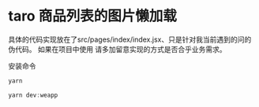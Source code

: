 # taro 商品列表的图片懒加载

具体的代码实现放在了src/pages/index/index.jsx、只是针对我当前遇到的问的伪代码。
如果在项目中使用 请多加留意实现的方式是否合乎业务需求。

安装命令

```javascript
yarn 

yarn dev:weapp
